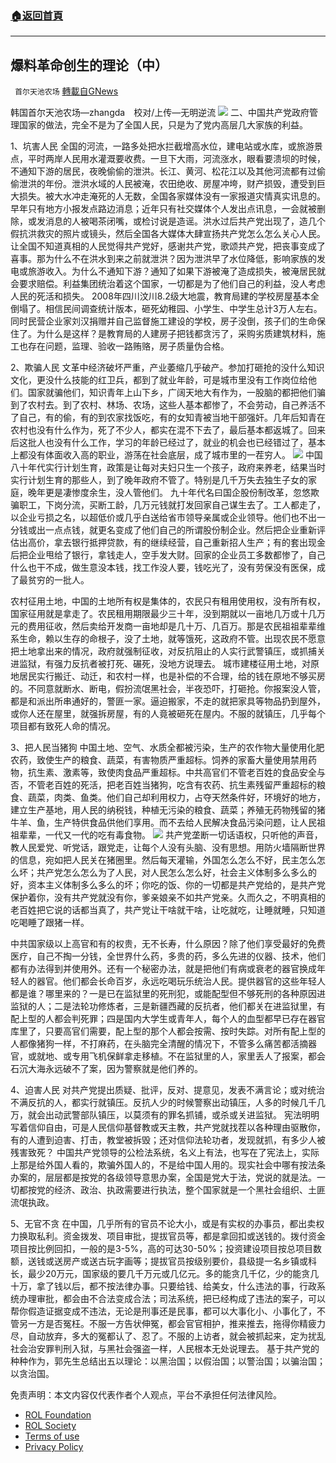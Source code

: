 ###  [:house:返回首頁](https://github.com/ourhimalayas/txt)
---


## 爆料革命创生的理论（中）
` 首尔天池农场` [轉載自GNews](https://gnews.org/zh-hans/1702186/)

韩国首尔天池农场—zhangda　校对/上传—无明逆流
![](https://assets.gnews.org/wp-content/uploads/2021/11/5c36e３２２8fd01ad135.jpg)
二、中国共产党政府管理国家的做法，完全不是为了全国人民，只是为了党内高层几大家族的利益。

1、坑害人民
全国的河流，一路多处把水拦截增高水位，建电站或水库，或旅游景点，平时两岸人民用水灌溉要收费。一旦下大雨，河流涨水，眼看要溃坝的时候，不通知下游的居民，夜晚偷偷的泄洪。长江、黄河、松花江以及其他河流都有过偷偷泄洪的年份。泄洪水域的人民被淹，农田绝收、房屋冲垮，财产损毁，遭受到巨大损失。被大水冲走淹死的人无数，全国各家媒体没有一家报道灾情真实讯息的。早年只有地方小报发点路边消息；近年只有社交媒体个人发出点讯息，一会就被删除，或发消息的人被喝茶闭嘴，或检讨说是造谣。洪水过后共产党出现了，造几个假抗洪救灾的照片或镜头，然后全国各大媒体大肆宣扬共产党怎么怎么关心人民。让全国不知道真相的人民觉得共产党好，感谢共产党，歌颂共产党，把丧事变成了喜事。那为什么不在洪水到来之前就泄洪？因为泄洪早了水位降低，影响家族的发电或旅游收入。为什么不通知下游？通知了如果下游被淹了造成损失，被淹居民就会要求赔偿。利益集团统治着这个国家，一切都是为了他们自己的利益，没人考虑人民的死活和损失。
2008年四川汶川8.2级大地震，教育局建的学校房屋基本全倒塌了。相信民间调查统计版本，砸死幼稚园、小学生、中学生总计3万人左右。同时民营企业家刘汉捐赠并自己监督施工建设的学校，房子没倒，孩子们的生命保住了。为什么是这样？是教育局的人建房子把钱都贪污了，采购劣质建筑材料，施工也存在问题，监理、验收一路贿赂，房子质量伪合格。

2、欺骗人民
文革中经济破坏严重，产业萎缩几乎破产。参加打砸抢的没什么知识文化，更没什么技能的红卫兵，都到了就业年龄，可是城市里没有工作岗位给他们。国家就骗他们，知识青年上山下乡，广阔天地大有作为，一股脑的都把他们骗到了农村去。到了农村、林场、农场，这些人基本都惨了，不会劳动，自己养活不了自己，有的偷，有的到农家找饭吃，有的女知青被当地干部强奸。几年后知青在农村也没有什么作为，死了不少人，都实在混不下去了，最后基本都返城了。回来后这批人也没有什么工作，学习的年龄已经过了，就业的机会也已经错过了，基本上都没有体面收入高的职业，游荡在社会底层，成了城市里的一茬穷人。
![](https://assets.gnews.org/wp-content/uploads/2021/11/7c6233cf7557e3fb4.jpg)
中国八十年代实行计划生育，政策是让每对夫妇只生一个孩子，政府来养老，结果当时实行计划生育的那些人，到了晚年政府不管了。特别是几千万失去独生子女的家庭，晚年更是凄惨度余生，没人管他们。
九十年代名曰国企股份制改革，忽悠欺骗职工，下岗分流，买断工龄，几万元钱就打发回家自己谋生去了。工人都走了，以企业亏损之名，以超低价或几乎白送给省市领导亲属或企业领导。他们也不出一分钱或出一点点钱，就更名变成了他们自己的所谓股份制企业。然后把企业重新评估出高价，拿去银行抵押贷款，有的继续经营，自己重新招人生产；有的套出现金后把企业甩给了银行，拿钱走人，空手发大财。回家的企业员工多数都惨了，自己什么也干不成，做生意没本钱，找工作没人要，钱吃光了，没有劳保没有医保，成了最贫穷的一批人。

农村征用土地，中国的土地所有权是集体的，农民只有租用使用权，没有所有权，国家征用就是拿走了。农民租用期限最少三十年，没到期就以一亩地几万或十几万元的费用征收，然后卖给开发商一亩地却是几十万、几百万。那是农民祖祖辈辈维系生命，赖以生存的命根子，没了土地，就等饿死，这政府不管。出现农民不愿意把土地拿出来的情况，政府就强制征收，对反抗阻止的人实行武警镇压，或抓捕关进监狱，有强力反抗者被打死、碾死，没地方说理去。
城市建楼征用土地，对原地居民实行搬迁、动迁，和农村一样，也是补偿的不合理，给的钱在原地不够买房的。不同意就断水、断电，假扮流氓黑社会，半夜恐吓，打砸抢。你报案没人管，都是和派出所串通好的，警匪一家。逼迫搬家，不走的就把家具等物品扔到屋外，或你人还在屋里，就强拆房屋，有的人竟被砸死在屋内。不服的就镇压，几乎每个项目都有致死人命的情况。

3、把人民当猪狗
中国土地、空气、水质全都被污染，生产的农作物大量使用化肥农药，致使生产的粮食、蔬菜，有害物质严重超标。饲养的家畜大量使用禁用药物，抗生素、激素等，致使肉食品严重超标。中共高官们不管老百姓的食品安全与否，不管老百姓的死活，把老百姓当猪狗，吃含有农药、抗生素残留严重超标的粮食、蔬菜，肉类、鱼类。他们自己却利用权力，占夺天然条件好，环境好的地方，建立生产基地，用人民的纳税钱，种植无污染的粮食、蔬菜；养殖无药物残留的猪牛羊、鱼，生产特供食品供他们享用。而不去给人民解决食品污染问题，让人民祖祖辈辈，一代又一代的吃有毒食物。
![](https://assets.gnews.org/wp-content/uploads/2021/11/210e3.jpg)
共产党垄断一切话语权，只听他的声音，教人民爱党、听党话，跟党走，让每个人没有头脑、没有思想。用防火墙隔断世界的信息，宛如把人民关在猪圈里。然后每天灌输，外国怎么怎么不好，民主怎么怎么坏；共产党怎么怎么为了人民，对人民怎么怎么好，社会主义体制多么多么的好，资本主义体制多么多么的坏；你吃的饭、你的一切都是共产党给的，是共产党保护着你，没有共产党就没有你，爹亲娘亲不如共产党亲。久而久之，不明真相的老百姓把它说的话都当真了，共产党让干啥就干啥，让吃就吃，让睡就睡，只知道吃喝睡了跟猪一样。

中共国家级以上高官和有的权贵，无不长寿，什么原因？除了他们享受最好的免费医疗，自己不掏一分钱，全世界什么药，多贵的药，多么先进的仪器、技术，他们都有办法得到并使用外。还有一个秘密办法，就是把他们有病或衰老的器官换成年轻人的器官。他们都会长命百岁，永远吃喝玩乐统治人民。提供器官的这些年轻人都是谁？哪里来的？一是已在监狱里的死刑犯，或能配型但不够死刑的各种原因进监狱的人；二是法轮功修炼者，三是新疆西藏的反抗者，他们都关在进监狱里，有配上型的人都会判死罪；四是国内大学生或青年人，每个人的血型都早已存在器官库里了，只要高官们需要，配上型的那个人都会按需、按时失踪。对所有配上型的人都像猪狗一样，不打麻药，在头脑完全清醒的情况下，不管多么痛苦都活摘器官，或就地、或专用飞机保鲜拿走移植。不在监狱里的人，家里丢人了报案，都会石沉大海永远破不了案，因为警察就是他们养的。

4、迫害人民
对共产党提出质疑、批评，反对、提意见，发表不满言论；或对统治不满反抗的人，都实行就镇压。反抗人少的时候警察出动镇压，人多的时候几千几万，就会出动武警部队镇压，以莫须有的罪名抓铺，或杀或关进监狱。
宪法明明写着信仰自由，可是人民信仰基督教或天主教，共产党就找茬以各种理由驱散你，有的人遭到迫害、打击，教堂被拆毁；还对信仰法轮功者，发现就抓，有多少人被残害致死？
中国共产党领导的公检法系统，名义上有法，也写在了宪法上，实际上那是给外国人看的，欺骗外国人的，不是给中国人用的。现实社会中哪有按法条办案的，层层都是按党的各级领导意思办案，全国是党大于法，党说的就是法。一切都按党的经济、政治、执政需要进行执法，整个国家就是一个黑社会组织、土匪流氓执政。

5、无官不贪
在中国，几乎所有的官员不论大小，或是有实权的办事员，都出卖权力换取私利。资金拨发、项目审批，提拔官员等，都是拿回扣或送钱的。拨付资金项目按比例回扣，一般的是3-5%，高的可达30-50%；投资建设项目按总项目数额，送钱或送房产或送古玩字画等；提拔官员按级别要价，县级提一名乡镇或科长，最少20万元，国家级的要几千万元或几亿元。多的能贪几千亿，少的能贪几十万，拿了钱以后，都不按法律办事。只要给钱、给美女，什么违法的事，行政系统办理审批，都会由不合法变成合法；司法系统，把已经构成了违法的案子，可以帮你假造证据变成不违法，无论是刑事还是民事，都可以大事化小、小事化了，不管另一方是否冤枉。不服一方告状伸冤，都会官官相护，推来推去，拖得你精疲力尽，自动放弃，多大的冤都认了、忍了。不服的上访者，就会被抓起来，定为扰乱社会治安罪判刑入狱，与黑社会强盗一样，人民根本无处说理去。
基于共产党的种种作为，郭先生总结出五以理论：以黑治国；以假治国；以警治国；以骗治国；以贪治国。

 

免责声明：本文内容仅代表作者个人观点，平台不承担任何法律风险。

- [ROL Foundation](https://rolfoundation.org/)
- [ROL Society](https://rolsociety.org/)
- [Terms of use](https://gnews.org/terms-of-use-3/)
- [Privacy Policy](https://gnews.org/privacy-policy/)
